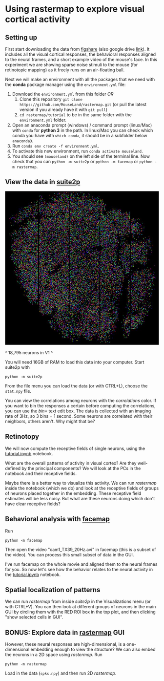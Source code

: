 # Using rastermap to explore visual cortical activity

## Setting up

First start downloading the data from [figshare]() (also google drive [link](https://drive.google.com/drive/u/0/folders/1fvnHDucsyBryVoWdo7u5YbaufoqDrsy9)). It includes all the visual cortical responses, the behavioral responses aligned to the neural frames, and a short example video of the mouse's face. In this experiment we are showing sparse noise stimuli to the mouse (for retinotopic mapping) as it freely runs on an air-floating ball.

Next we will make an environment with all the packages that we need with the **conda** package manager using the `environment.yml` file:

1. Download the `environment.yml` from this folder *OR*
    1. Clone this repository `git clone https://github.com/MouseLand/rastermap.git` (or pull the latest version if you already have it with `git pull`)
    2. `cd rastermap/tutorial` to be in the same folder with the `environment.yml` folder.
2. Open an anaconda prompt (windows) / command prompt (linux/Mac) with `conda` for **python 3** in the path. In linux/Mac you can check which conda you have with `which conda`, it should be in a subfolder below `anaconda3`.
3. Run `conda env create -f environment.yml`.
4. To activate this new environment, run `conda activate mouseland`.
5. You should see `(mouseland)` on the left side of the terminal line. Now check that you can `python -m suite2p` or `python -m facemap` or `python -m rastermap`.

## View the data in [suite2p](https://github.com/MouseLand/suite2p)
![2pv1](2pv1.JPG)

^ 18,795 neurons in V1 ^

You will need 16GB of RAM to load this data into your computer. Start suite2p  with
```
python -m suite2p
```
From the file menu you can load the data (or with CTRL+L), choose the `stat.npy` file.

You can view the correlations among neurons with the *correlations* color. If you want to bin the responses a certain before computing the correlations, you can use the *bin=* text edit box. The data is collected with an imaging rate of 3Hz, so 3 bins = 1 second. Some neurons are correlated with their neighbors, others aren't. Why might that be?

## Retinotopy

We will now compute the receptive fields of single neurons, using the [tutorial.ipynb](tutorial.ipynb) notebook. 

What are the overall patterns of activity in visual cortex? Are they well-defined by the principal components? We will look at the PCs in the notebook and their receptive fields.

Maybe there is a better way to visualize this activity. We can run *rastermap* inside the notebook (which we do) and look at the receptive fields of groups of neurons placed together in the embedding. These receptive field estimates will be less noisy. But what are these neurons doing which don't have clear receptive fields?

## Behavioral analysis with [facemap](https://github.com/MouseLand/facemap)

Run
```
python -m facemap
```

Then open the video "cam1_TX39_20Hz.avi" in facemap (this is a subset of the video). You can process this small subset of data in the GUI.

I've run facemap on the whole movie and aligned them to the neural frames for you. So now let's see how the behavior relates to the neural activity in the [tutorial.ipynb](tutorial.ipynb) notebook.

## Spatial localization of patterns

We can run *rastermap* from inside *suite2p* in the Visualizations menu (or with CTRL+V). You can then look at different groups of neurons in the main GUI by circling them with the RED ROI box in the top plot, and then clicking "show selected cells in GUI".

## BONUS: Explore data in [rastermap](https://github.com/MouseLand/rastermap) GUI

However, these neural responses are high-dimensional, is a one-dimensional embedding enough to view the structure? We can also embed the neurons in a 2D space using *rastermap*. Run
```
python -m rastermap
```
Load in the data (`spks.npy`) and then run 2D *rastermap*.





